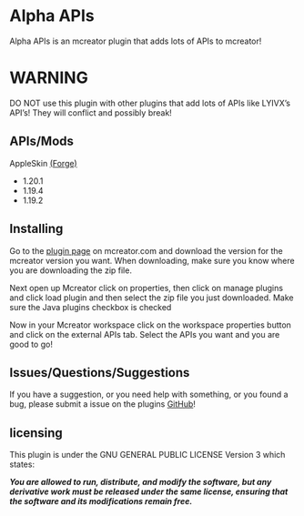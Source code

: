 # Alpha APIs

Alpha APIs is an mcreator plugin that adds lots of APIs to mcreator!

# WARNING

DO NOT use this plugin with other plugins that add lots of APIs like LYIVX’s API’s! They will conflict and possibly break!

## APIs/Mods

AppleSkin [(Forge)](https://www.curseforge.com/minecraft/mc-mods/appleskin)

* 1.20.1
* 1.19.4
* 1.19.2



## Installing

Go to the [plugin page]() on mcreator.com and download the version for the mcreator version you want. When downloading, make sure you know where you are downloading the zip file.

Next open up Mcreator click on properties, then click on manage plugins and click load plugin and then select the zip file you just downloaded. Make sure the Java plugins checkbox is checked

Now in your Mcreator workspace click on the workspace properties button and click on the external APIs tab. Select the APIs you want and you are good to go!

## Issues/Questions/Suggestions

If you have a suggestion, or you need help with something, or you found a bug, please submit a issue on the plugins [GitHub](https://github.com/THG2009/Alpha-APIs/issues)!

## licensing

This plugin is under the GNU GENERAL PUBLIC LICENSE Version 3 which states:

_**You are allowed to run, distribute, and modify the software, but any derivative work must be released under the same license, ensuring that the software and its modifications remain free.**_
